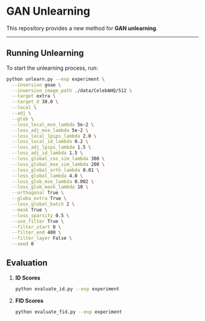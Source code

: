 # GAN Unlearning

This repository provides a new method for **GAN unlearning**.  

---

## Running Unlearning

To start the unlearning process, run:

```bash
python unlearn.py --exp experiment \
  --inversion goae \
  --inversion_image_path ./data/CelebAHQ/512 \
  --target extra \
  --target_d 30.0 \
  --local \
  --adj \
  --glob \
  --loss_local_mse_lambda 5e-2 \
  --loss_adj_mse_lambda 5e-2 \
  --loss_local_lpips_lambda 2.0 \
  --loss_local_id_lambda 0.2 \
  --loss_adj_lpips_lambda 1.5 \
  --loss_adj_id_lambda 1.5 \
  --loss_global_cos_sim_lambda 300 \
  --loss_global_mse_sim_lambda 200 \
  --loss_global_orth_lambda 0.01 \
  --loss_global_lambda 4.0 \
  --loss_glob_mse_lambda 0.002 \
  --loss_glob_mask_lambda 10 \
  --orthogonal True \
  --globa_extra True \
  --loss_global_batch 2 \
  --mask True \
  --loss_sparsity 0.5 \
  --use_filter True \
  --filter_start 0 \
  --filter_end 400 \
  --filter_layer False \
  --seed 0
```
## Evaluation

1. **ID Scores**

   ```bash
   python evaluate_id.py --exp experiment
   ```
2. **FID Scores**

   ```bash
   python evaluate_fid.py --exp experiment
```

